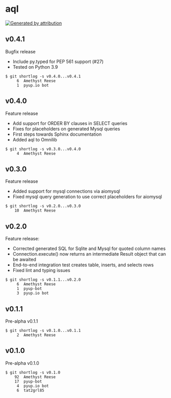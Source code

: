 aql
===

[![Generated by attribution][attribution-badge]][attribution-url]


v0.4.1
------

Bugfix release

* Include py.typed for PEP 561 support (#27)
* Tested on Python 3.9

```text
$ git shortlog -s v0.4.0...v0.4.1
     6	Amethyst Reese
     1	pyup.io bot
```


v0.4.0
------

Feature release

- Add support for ORDER BY clauses in SELECT queries
- Fixes for placeholders on generated Mysql queries
- First steps towards Sphinx documentation
- Added aql to Omnilib

```text
$ git shortlog -s v0.3.0...v0.4.0
     4	Amethyst Reese
```


v0.3.0
------

Feature release

- Added support for mysql connections via aiomysql
- Fixed mysql query generation to use correct placeholders for aiomysql

```text
$ git shortlog -s v0.2.0...v0.3.0
    10	Amethyst Reese
```


v0.2.0
------

Feature release:

- Corrected generated SQL for Sqlite and Mysql for quoted column names
- Connection.execute() now returns an intermediate Result object that
  can be awaited
- End-to-end integration test creates table, inserts, and selects rows
- Fixed lint and typing issues

```text
$ git shortlog -s v0.1.1...v0.2.0
     6	Amethyst Reese
     1	pyup-bot
     3	pyup.io bot
```


v0.1.1
------

Pre-alpha v0.1.1

```text
$ git shortlog -s v0.1.0...v0.1.1
     2	Amethyst Reese
```


v0.1.0
------

Pre-alpha v0.1.0

```text
$ git shortlog -s v0.1.0
    92	Amethyst Reese
    17	pyup-bot
     4	pyup.io bot
     6	tat2grl85
```

[attribution-badge]:
    https://img.shields.io/badge/generated%20by-attribution-informational
[attribution-url]: https://attribution.omnilib.dev


